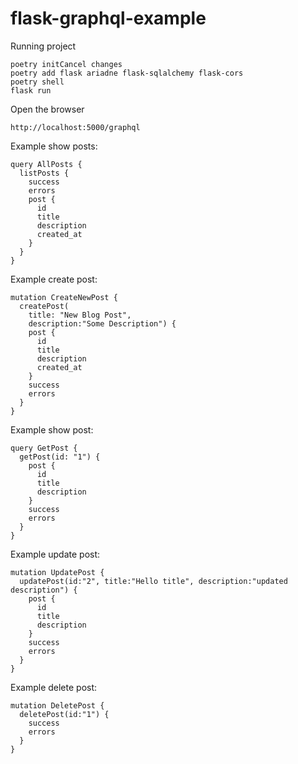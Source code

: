 # flask-graphql-example


Running project

    poetry initCancel changes
    poetry add flask ariadne flask-sqlalchemy flask-cors
    poetry shell
    flask run


Open the browser

    http://localhost:5000/graphql


Example show posts:

    query AllPosts {
      listPosts {
        success
        errors
        post {
          id
          title 
          description
          created_at
        }
      }
    }


Example create post:

    mutation CreateNewPost {
      createPost(
        title: "New Blog Post", 
        description:"Some Description") {
        post {
          id
          title
          description
          created_at
        }
        success
        errors
      }
    }


Example show post:

    query GetPost {
      getPost(id: "1") {
        post {
          id
          title
          description
        }
        success
        errors
      }
    }


Example update post:

    mutation UpdatePost {
      updatePost(id:"2", title:"Hello title", description:"updated description") {
        post {
          id
          title
          description
        }
        success
        errors
      }
    }


Example delete post:

    mutation DeletePost {
      deletePost(id:"1") {
        success
        errors
      }
    }
